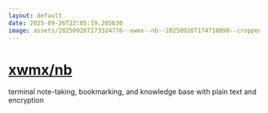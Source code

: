```yaml
---
layout: default
date: 2025-09-26T22:05:19.205630
image: assets/20250926T173324776--xwmx--nb--20250926T174718098--cropped.png
---
```


# [xwmx/nb](https://github.com/xwmx/nb)

terminal note-taking, bookmarking, and knowledge base with plain text and encryption
